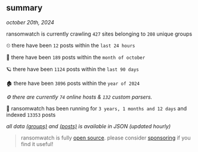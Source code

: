 
## summary
_october 20th, 2024_

ransomwatch is currently crawling `427` sites belonging to `208` unique groups

⏲ there have been `12` posts within the `last 24 hours`

🦈 there have been `189` posts within the `month of october`

🪐 there have been `1124` posts within the `last 90 days`

🏚 there have been `3896` posts within the `year of 2024`

_⚙️ there are currently `74` online hosts & `132` custom parsers._

🦕 ransomwatch has been running for `3 years, 1 months and 12 days` and indexed `13353` posts

_all data  [(groups)](http://ransomwhat.telemetry.ltd/groups) and [(posts)](http://ransomwhat.telemetry.ltd/posts) is available in JSON (updated hourly)_

> ransomwatch is fully [open source](https://github.com/joshhighet/ransomwatch#ransomwatch--). please consider [sponsoring](https://github.com/sponsors/joshhighet) if you find it useful!
